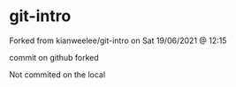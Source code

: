 # git-intro
Forked from kianweelee/git-intro on Sat 19/06/2021 @ 12:15

commit on github forked

Not commited on the local
